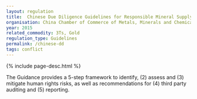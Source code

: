 ```yaml
---
layout: regulation
title:  Chinese Due Diligence Guidelines for Responsible Mineral Supply Chains
organisation: China Chamber of Commerce of Metals, Minerals and Chemicals Importers & Exporters (CCCMC)
year: 2015
related_commodity: 3Ts, Gold
regulation_type: Guidelines
permalink: /chinese-dd
tags: conflict
---
```


{% include page-desc.html %}

The Guidance provides a 5-step framework to identify, (2) assess and (3) mitigate human rights risks, as well as recommendations for (4) third party auditing and (5) reporting.
